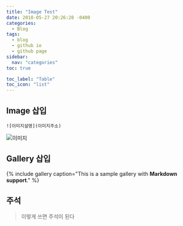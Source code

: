 ```yaml
---
title: "Image Test"
date: 2018-05-27 20:26:28 -0400
categories:
  - Blog
tags:
  - blog
  - github io
  - github page
sidebar:
  nav: "categories"
toc: true

toc_label: "Table"
toc_icon: "list"
---
```


## Image 삽입

```
![이미지설명](이미지주소)
```

![이미지](https://www.moongchi.dev/wp-content/images/1.jpg)

## Gallery 삽입
{% include gallery caption="This is a sample gallery with **Markdown support**." %}

## 주석
> 이렇게 쓰면 주석이 된다 


